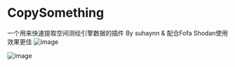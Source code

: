 # CopySomething
一个用来快速提取空间测绘引擎数据的插件 By suhaynn & 配合Fofa Shodan使用效果更佳
![image](https://github.com/user-attachments/assets/f99bb6c9-4580-4e91-a797-48fe26101895)

![image](https://github.com/user-attachments/assets/5d046275-f9fd-4a29-998a-482585f0dd5f)
